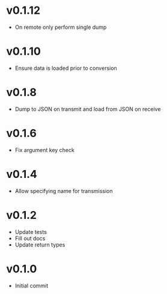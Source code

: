 # v0.1.12
* On remote only perform single dump

# v0.1.10
* Ensure data is loaded prior to conversion

# v0.1.8
* Dump to JSON on transmit and load from JSON on receive

# v0.1.6
* Fix argument key check

# v0.1.4
* Allow specifying name for transmission

# v0.1.2
* Update tests
* Fill out docs
* Update return types

# v0.1.0
* Initial commit
